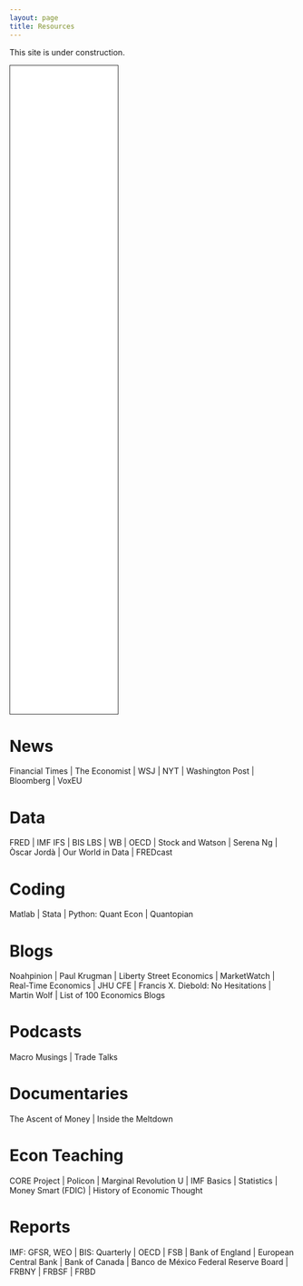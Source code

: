 ```yaml
---
layout: page
title: Resources
---
```


This site is under construction.

<iframe style="border: 1px solid #333333; overflow: hidden; width: 190px; height: 1142px;" src="//research.stlouisfed.org/fred-glance-widget.php?series_ids=DGS10,CPIAUCSL,UNRATE,GDPC1,PAYEMS,CLVMEURSCAB1GQEU28,DEXUSEU,NAEXKP01MXQ661S,DEXMXUS,FPCPITOTLZGMEX&transformations=lin,pc1,lin,pca,chg,pca,lin,pca,lin,pc1" height="1142" width="320" frameborder="0" scrolling="no"></iframe>

# News
Financial Times | The Economist | WSJ | NYT | Washington Post | Bloomberg | VoxEU

# Data
FRED | IMF IFS | BIS LBS | WB | OECD | Stock and Watson | Serena Ng | Òscar Jordà | Our World in Data | FREDcast

# Coding
Matlab | Stata | Python: Quant Econ | Quantopian

# Blogs
Noahpinion | Paul Krugman | Liberty Street Economics | MarketWatch | Real-Time Economics | JHU CFE | Francis X. Diebold: No Hesitations | Martin Wolf | List of 100 Economics Blogs

# Podcasts
Macro Musings | Trade Talks

# Documentaries
The Ascent of Money | Inside the Meltdown

# Econ Teaching
CORE Project | Policon | Marginal Revolution U | IMF Basics | Statistics | Money Smart (FDIC) | History of Economic Thought

# Reports
IMF: GFSR, WEO | BIS: Quarterly | OECD | FSB | Bank of England | European Central Bank | Bank of Canada | Banco de México
Federal Reserve Board | FRBNY | FRBSF | FRBD 
